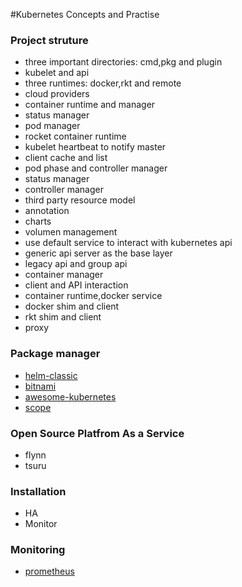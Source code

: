 #Kubernetes Concepts and Practise

### Project struture
- three important directories: cmd,pkg and plugin
- kubelet and api
- three runtimes: docker,rkt and remote
- cloud providers
- container runtime and manager
- status manager
- pod manager
- rocket container runtime
- kubelet heartbeat to notify master
- client cache and list
- pod phase and controller manager
- status manager
- controller manager
- third party resource model
- annotation
- charts
- volumen management
- use default service to interact with kubernetes api 
- generic api server as the base layer
- legacy api and group api
- container manager
- client and API interaction
- container runtime,docker service
- docker shim and client
- rkt shim and client
- proxy

### Package manager

- [helm-classic](https://github.com/helm/helm-classic)
- [bitnami](https://github.com/bitnami/charts)
- [awesome-kubernetes](https://github.com/ramitsurana/awesome-kubernetes)
- [scope](https://github.com/weaveworks/scope)

### Open Source Platfrom As a Service

- flynn
- tsuru

### Installation

- HA
- Monitor

### Monitoring

- [prometheus](https://github.com/prometheus/prometheus)

